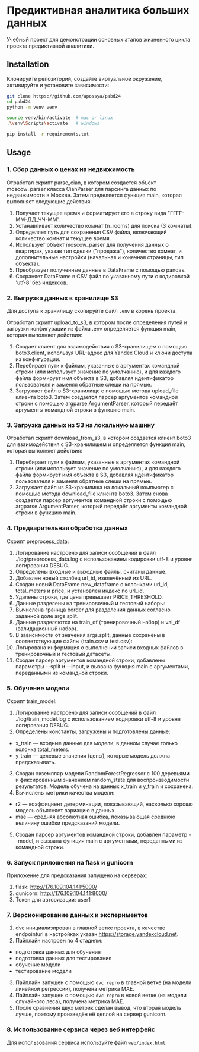 # Предиктивная аналитика больших данных

Учебный проект для демонстрации основных этапов жизненного цикла проекта предиктивной аналитики.  

## Installation 

Клонируйте репозиторий, создайте виртуальное окружение, активируйте и установите зависимости:  

```sh
git clone https://github.com/apossya/pabd24
cd pabd24
python -m venv venv

source venv/bin/activate  # mac or linux
.\venv\Scripts\activate   # windows

pip install -r requirements.txt
```

## Usage

### 1. Сбор данных о ценах на недвижимость 
Отработал скрипт parse_cian, в котором создается объект moscow_parser класса CianParser для парсинга данных по недвижимости в Москве.
Затем пределяется функция main, которая выполняет следующие действия:
1. Получает текущее время и форматирует его в строку вида "ГГГГ-ММ-ДД_ЧЧ-ММ".
2. Устанавливает количество комнат (n_rooms) для поиска (3 комнаты).
3. Определяет путь для сохранения CSV файла, включающий количество комнат и текущее время.
4. Использует объект moscow_parser для получения данных о квартирах, указав тип сделки ("продажа"), количество комнат, и дополнительные настройки (начальная и конечная страницы, тип объекта).
5. Преобразует полученные данные в DataFrame с помощью pandas.
6. Сохраняет DataFrame в CSV файл по указанному пути с кодировкой 'utf-8' без индексов.

### 2. Выгрузка данных в хранилище S3 
Для доступа к хранилищу скопируйте файл `.env` в корень проекта.  

Отработал скрипт upload_to_s3, в котором после определения путей и загрузки конфигурации из файла .env определяется функция main, которая выполняет действия:
1. Создает клиент для взаимодействия с S3-хранилищем с помощью boto3.client, используя URL-адрес для Yandex Cloud и ключи доступа из конфигурации.
2. Перебирает пути к файлам, указанные в аргументах командной строки (или использует значение по умолчанию), и для каждого файла формирует имя объекта в S3, добавляя идентификатор пользователя и заменяя обратные слеши на прямые.
3. Загружает файл в S3-хранилище с помощью метода upload_file клиента boto3.
Затем создается парсер аргументов командной строки с помощью argparse.ArgumentParser, который передаёт аргументы командной строки в функцию main.

### 3. Загрузка данных из S3 на локальную машину  
Отработал скрипт download_from_s3, в котором создается клиент boto3 для взаимодействия с S3-хранилищем и определяется функция main, которая выполняет действия:
1. Перебирает пути к файлам, указанные в аргументах командной строки (или использует значение по умолчанию), и для каждого файла формирует имя объекта в S3, добавляя идентификатор пользователя и заменяя обратные слеши на прямые.
2. Загружает файл из S3-хранилища на локальный компьютер с помощью метода download_file клиента boto3.
Затем снова создается парсер аргументов командной строки с помощью argparse.ArgumentParser, который передаёт аргументы командной строки в функцию main.

### 4. Предварительная обработка данных  

Скрипт preprocess_data:
1. Логирование настроено для записи сообщений в файл ./log/preprocess_data.log с использованием кодировки utf-8 и уровня логирования DEBUG.
2. Определены входные и выходные файлы, считаны данные.
3. Добавлен новый столбец url_id, извлечённый из URL.
4. Создан новый DataFrame new_dataframe с колонками url_id, total_meters и price, и установлен индекс по url_id.
5. Удалены строки, где цена превышает PRICE_THRESHOLD.
6. Данные разделены на тренировочный и тестовый наборы:
7. Вычислена граница border для разделения данных согласно заданной доле args.split.
8. Данные разделяются на train_df (тренировочный набор) и val_df (валидационный набор).
9. В зависимости от значения args.split, данные сохранены в соответствующие файлы (train.csv и test.csv):
10. Логирована информация о выполнении записи входных файлов в тренировочный и тестовый датасеты.
11. Создан парсер аргументов командной строки, добавлены параметры --split и --input, и вызвана функция main с аргументами, переданными из командной строки.

### 5. Обучение модели 

Скрипт train_model:
1. Логирование настроено для записи сообщений в файл ./log/train_model.log с использованием кодировки utf-8 и уровня логирования DEBUG.
2. Определены константы, загружены и подготовлены данные:
  * x_train — входные данные для модели, в данном случае только колонка total_meters.
  * y_train — целевые значения (цены), которые модель должна предсказывать.
3. Создан экземпляр модели RandomForestRegressor с 100 деревьями и фиксированным значением random_state для воспроизводимости результатов. Модель обучена на данных x_train и y_train и сохранена.
4. Вычислены метрики качества модели:
  * r2 — коэффициент детерминации, показывающий, насколько хорошо модель объясняет вариацию в данных.
  * mae — средняя абсолютная ошибка, показывающая среднюю величину ошибки предсказаний модели.
5. Создан парсер аргументов командной строки, добавлен параметр --model, и вызвана функция main с аргументами, переданными из командной строки.

### 6. Запуск приложения на flask и gunicorn
Приложение для предсказания запущено на серверах:
1. flask: http://176.109.104.141:5000/
2. gunicorn: http://176.109.104.141:8000/
3. Токен для авторизации: user1

### 7. Версионирование данных и экспериментов

1. dvc инициализирован в главной ветке проекта, в качестве endpointurl в настройках указан https://storage.yandexcloud.net.
2. Пайплайн настроен по 4 стадиям:
 * подготовка данных для обучения
 * подготовка данных для тестирования
 * обучение модели
 * тестирование модели
3. Пайплайн запущен с помощью `dvc repro` в главной ветке (на модели линейной регрессии), получена метрика МАЕ.
4. Пайплайн запущен с помощью `dvc repro` в новой ветке (на модели случайного леса), получена метрика МАЕ.
5. После сравнения двух метрик сделан вывод, что вторая модель лучше, поэтому произведён её деплой на сервер gunicorn.

### 8. Использование сервиса через веб интерфейс 

Для использования сервиса используйте файл `web/index.html`. 
